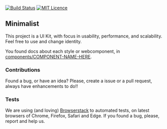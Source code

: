 [![Build Status](https://travis-ci.org/darlanmendonca/minimalist.svg?branch=master)](https://travis-ci.org/darlanmendonca/minimalist)
[![MIT Licence](https://badges.frapsoft.com/os/mit/mit.svg?v=103)](https://opensource.org/licenses/mit-license.php)
<!-- [![Coverage Status](https://coveralls.io/repos/github/darlanmendonca/minimalist/badge.svg?branch=master)](https://coveralls.io/github/darlanmendonca/minimalist?branch=master) -->

## Minimalist

This project is a UI Kit, with focus in usability, performance, and scalability.
Feel free to use and change identity.

You found docs about each style or webcomponent, in [components/COMPONENT-NAME-HERE](https://github.com/darlanmendonca/minimalist/tree/master/components).


### Contributions

Found a bug, or have an idea? Please, create a issue or a pull request, always have enhancements to do!! 

### Tests

We are using (and loving) [Browserstack](https://www.browserstack.com/) to automated tests, on latest browsers of Chrome, Firefox, Safari and Edge. If you found a bug, please, report and help us.
